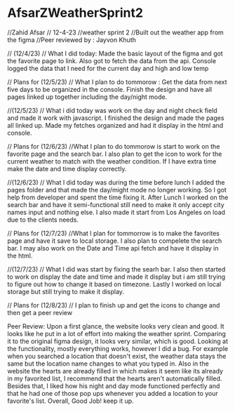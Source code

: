 # AfsarZWeatherSprint2
//Zahid Afsar
// 12-4-23
//weather sprint 2
//Built out the weather app from the figma
//Peer reviewed by : Jayvon Khuth

// (12/4/23)
// What I did today: Made the basic layout of the figma and got the favorite page to link. Also got to fetch the data from the api. Console logged the data that I need for the current day and high and low temp

// Plans for (12/5/23)
// What I plan to do tommorow : Get the data from next five days to be organized in the console. Finish the design and have all pages linked up together including the day/night mode.


//(12/5/23)
// What i did today was work on the day and night check field and made it work with javascript. I finished the design and made the pages all linked up. Made my fetches organized and had it display in the html and console.

// Plans for (12/6/23) 
//What I plan to do tommorow is start to work on the favorite page and the search bar. I also plan to get the icon to work for the current weather to match with the weather condition. If I have extra time make the date and time display correctly.

//(12/6/23)
// What I did today was during the time before lunch I added the pages folder and that made the day/might mode no longer working. So I got help from developer and spent the time fixing it. After Lunch I worked on the search bar and have it semi-functional still need to make it only accept city names input and nothing else. I also made it start from Los Angeles on load due to the clients needs. 

// Plans for (12/7/23)
//What I plan for tommorrow is to make the favorites page and have it save to local storage. I also plan to compelete the search bar. I may also work on the Date and Time api fetch and have it display in the html.

//(12/7/23)
// What I did was start by fixing the searh bar. I also then started to work on display the date and time and made it display but i am still trying to figure out how to change it based on timezone. Lastly I worked on local storage but still trying to make it display.

// Plans for (12/8/23)
// I plan to finish up and get the icons to change and then get a peer review


Peer Review: Upon a first glance, the website looks very clean and good. It looks like he put in a lot of effort into making the weather sprint. Comparing it to the original figma design, it looks very similar, which is good. Looking at the functionality, mostly everything works, however I did a bug. For example when you searched a location that doesn't exist, the weather data stays the same but the location name changes to what you typed in. Also in the website the hearts are already filled in which makes it seem like its already in my favorited list, I recommend that the hearts aren't automatically filled. Besides that, I liked how his night and day mode functioned perfectly and that he had one of those pop ups whenever you added a location to your favorite's list. Overall, Good Job! keep it up.